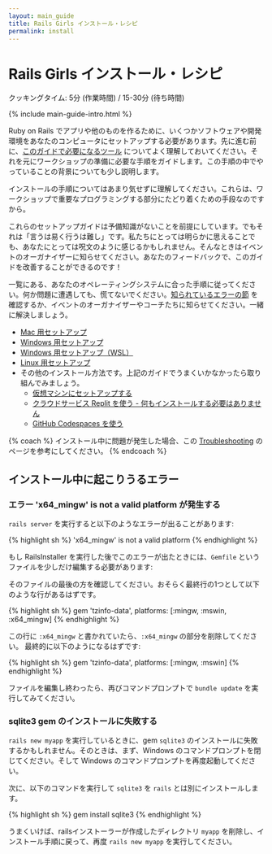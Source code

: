 ```yaml
---
layout: main_guide
title: Rails Girls インストール・レシピ
permalink: install
---
```


# Rails Girls インストール・レシピ

<span class="muted">クッキングタイム: 5分 (作業時間) / 15-30分 (待ち時間)</span>

{% include main-guide-intro.html %}

Ruby on Rails でアプリや他のものを作るために、いくつかソフトウェアや開発環境をあなたのコンピュータにセットアップする必要があります。先に進む前に、[このガイドで必要になるツール](/tools) についてよく理解しておいてください。それを元にワークショップの準備に必要な手順をガイドします。この手順の中でやっていることの背景についても少し説明します。

インストールの手順についてはあまり気せずに理解してください。これらは、ワークショップで重要なプログラミングする部分にたどり着くための手段なのですから。

これらのセットアップガイドは予備知識がないことを前提にしています。でもそれは「言うは易く行うは難し」です。私たちにとっては明らかに思えることでも、あなたにとっては呪文のように感じるかもしれません。そんなときはイベントのオーガナイザーに知らせてください。あなたのフィードバックで、このガイドを改善することができるのです！

一覧にある、あなたのオペレーティングシステムに合った手順に従ってください。何か問題に遭遇しても、慌てないでください。[知られているエラーの節](#possible-errors-during-installation) を確認するか、イベントのオーガナイザーやコーチたちに知らせてください。一緒に解決しましょう。

- [Mac 用セットアップ](/install/macos)
- [Windows 用セットアップ](/install/windows)
- [Windows 用セットアップ（WSL）](/install/windows-wsl)
- [Linux 用セットアップ](/install/linux)
- その他のインストール方法です。上記のガイドでうまくいかなかったら取り組んでみましょう。
    - [仮想マシンにセットアップする](/install/virtual-machine)
    - [クラウドサービス Replit を使う - 何もインストールする必要はありません](/install/replit)
    - [GitHub Codespaces を使う](/install/codespaces)

{% coach %}
インストール中に問題が発生した場合、この [Troubleshooting](https://github.com/railsgirls-jp/railsgirls-jp.github.io/wiki/Troubleshooting) のページを参考にしてください。
{% endcoach %}

## インストール中に起こりうるエラー

### エラー 'x64_mingw' is not a valid platform が発生する

`rails server` を実行すると以下のようなエラーが出ることがあります:

{% highlight sh %}
'x64_mingw' is not a valid platform
{% endhighlight %}

もし RailsInstaller を実行した後でこのエラーが出たときには、`Gemfile` というファイルを少しだけ編集する必要があります:

そのファイルの最後の方を確認してください。おそらく最終行の1つとして以下のような行があるはずです。

{% highlight sh %}
gem 'tzinfo-data', platforms: [:mingw, :mswin, :x64_mingw]
{% endhighlight %}

この行に `:x64_mingw` と書かれていたら、`:x64_mingw` の部分を削除してください。
最終的に以下のようになるはずです:

{% highlight sh %}
gem 'tzinfo-data', platforms: [:mingw, :mswin]
{% endhighlight %}

ファイルを編集し終わったら、再びコマンドプロンプトで `bundle update` を実行してみてください。

### sqlite3 gem のインストールに失敗する

`rails new myapp` を実行しているときに、gem `sqlite3` のインストールに失敗するかもしれません。そのときは、まず、Windows のコマンドプロンプトを閉じてください。そして Windows のコマンドプロンプトを再度起動してください。

次に、以下のコマンドを実行して `sqlite3` を `rails` とは別にインストールします。

{% highlight sh %}
gem install sqlite3
{% endhighlight %}

うまくいけば、railsインストーラーが作成したディレクトリ `myapp` を削除し、インストール手順に戻って、再度 `rails new myapp` を実行してください。
